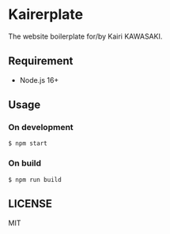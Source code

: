 Kairerplate
===========

The website boilerplate for/by Kairi KAWASAKI.


Requirement
-----------

- Node.js 16+


Usage
-----

### On development

```shell
$ npm start
```

### On build

```shell
$ npm run build
```


LICENSE
-------

MIT
